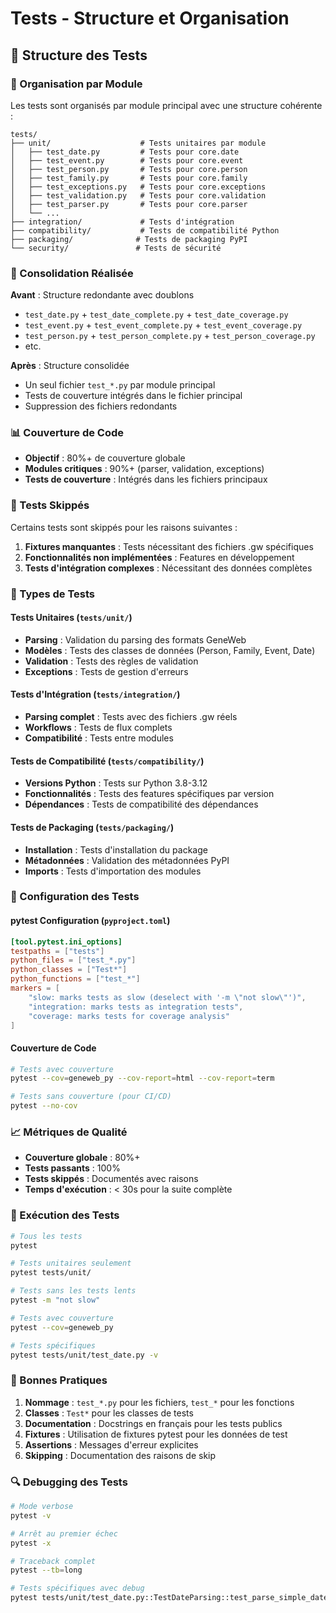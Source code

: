 # Tests - Structure et Organisation

## 📁 Structure des Tests

### 🎯 Organisation par Module

Les tests sont organisés par module principal avec une structure cohérente :

```
tests/
├── unit/                    # Tests unitaires par module
│   ├── test_date.py         # Tests pour core.date
│   ├── test_event.py        # Tests pour core.event  
│   ├── test_person.py       # Tests pour core.person
│   ├── test_family.py       # Tests pour core.family
│   ├── test_exceptions.py   # Tests pour core.exceptions
│   ├── test_validation.py   # Tests pour core.validation
│   ├── test_parser.py       # Tests pour core.parser
│   └── ...
├── integration/             # Tests d'intégration
├── compatibility/           # Tests de compatibilité Python
├── packaging/              # Tests de packaging PyPI
└── security/               # Tests de sécurité
```

### 🔄 Consolidation Réalisée

**Avant** : Structure redondante avec doublons
- `test_date.py` + `test_date_complete.py` + `test_date_coverage.py`
- `test_event.py` + `test_event_complete.py` + `test_event_coverage.py`
- `test_person.py` + `test_person_complete.py` + `test_person_coverage.py`
- etc.

**Après** : Structure consolidée
- Un seul fichier `test_*.py` par module principal
- Tests de couverture intégrés dans le fichier principal
- Suppression des fichiers redondants

### 📊 Couverture de Code

- **Objectif** : 80%+ de couverture globale
- **Modules critiques** : 90%+ (parser, validation, exceptions)
- **Tests de couverture** : Intégrés dans les fichiers principaux

### 🚫 Tests Skippés

Certains tests sont skippés pour les raisons suivantes :

1. **Fixtures manquantes** : Tests nécessitant des fichiers .gw spécifiques
2. **Fonctionnalités non implémentées** : Features en développement
3. **Tests d'intégration complexes** : Nécessitant des données complètes

### 🧪 Types de Tests

#### Tests Unitaires (`tests/unit/`)
- **Parsing** : Validation du parsing des formats GeneWeb
- **Modèles** : Tests des classes de données (Person, Family, Event, Date)
- **Validation** : Tests des règles de validation
- **Exceptions** : Tests de gestion d'erreurs

#### Tests d'Intégration (`tests/integration/`)
- **Parsing complet** : Tests avec des fichiers .gw réels
- **Workflows** : Tests de flux complets
- **Compatibilité** : Tests entre modules

#### Tests de Compatibilité (`tests/compatibility/`)
- **Versions Python** : Tests sur Python 3.8-3.12
- **Fonctionnalités** : Tests des features spécifiques par version
- **Dépendances** : Tests de compatibilité des dépendances

#### Tests de Packaging (`tests/packaging/`)
- **Installation** : Tests d'installation du package
- **Métadonnées** : Validation des métadonnées PyPI
- **Imports** : Tests d'importation des modules

### 🔧 Configuration des Tests

#### pytest Configuration (`pyproject.toml`)
```toml
[tool.pytest.ini_options]
testpaths = ["tests"]
python_files = ["test_*.py"]
python_classes = ["Test*"]
python_functions = ["test_*"]
markers = [
    "slow: marks tests as slow (deselect with '-m \"not slow\"')",
    "integration: marks tests as integration tests",
    "coverage: marks tests for coverage analysis"
]
```

#### Couverture de Code
```bash
# Tests avec couverture
pytest --cov=geneweb_py --cov-report=html --cov-report=term

# Tests sans couverture (pour CI/CD)
pytest --no-cov
```

### 📈 Métriques de Qualité

- **Couverture globale** : 80%+
- **Tests passants** : 100%
- **Tests skippés** : Documentés avec raisons
- **Temps d'exécution** : < 30s pour la suite complète

### 🚀 Exécution des Tests

```bash
# Tous les tests
pytest

# Tests unitaires seulement
pytest tests/unit/

# Tests sans les tests lents
pytest -m "not slow"

# Tests avec couverture
pytest --cov=geneweb_py

# Tests spécifiques
pytest tests/unit/test_date.py -v
```

### 📝 Bonnes Pratiques

1. **Nommage** : `test_*.py` pour les fichiers, `test_*` pour les fonctions
2. **Classes** : `Test*` pour les classes de tests
3. **Documentation** : Docstrings en français pour les tests publics
4. **Fixtures** : Utilisation de fixtures pytest pour les données de test
5. **Assertions** : Messages d'erreur explicites
6. **Skipping** : Documentation des raisons de skip

### 🔍 Debugging des Tests

```bash
# Mode verbose
pytest -v

# Arrêt au premier échec
pytest -x

# Traceback complet
pytest --tb=long

# Tests spécifiques avec debug
pytest tests/unit/test_date.py::TestDateParsing::test_parse_simple_date -v -s
```
